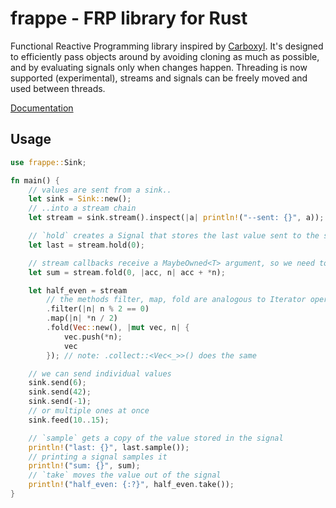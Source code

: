 # frappe - FRP library for Rust

Functional Reactive Programming library inspired by [Carboxyl](https://github.com/aepsil0n/carboxyl).
It's designed to efficiently pass objects around by avoiding cloning as much as possible, and by
evaluating signals only when changes happen. Threading is now supported (experimental), streams and
signals can be freely moved and used between threads.

[Documentation](https://docs.rs/frappe)

## Usage

```Rust
use frappe::Sink;

fn main() {
    // values are sent from a sink..
    let sink = Sink::new();
    // ..into a stream chain
    let stream = sink.stream().inspect(|a| println!("--sent: {}", a));

    // `hold` creates a Signal that stores the last value sent to the stream
    let last = stream.hold(0);

    // stream callbacks receive a MaybeOwned<T> argument, so we need to deref the value
    let sum = stream.fold(0, |acc, n| acc + *n);

    let half_even = stream
        // the methods filter, map, fold are analogous to Iterator operations
        .filter(|n| n % 2 == 0)
        .map(|n| *n / 2)
        .fold(Vec::new(), |mut vec, n| {
            vec.push(*n);
            vec
        }); // note: .collect::<Vec<_>>() does the same

    // we can send individual values
    sink.send(6);
    sink.send(42);
    sink.send(-1);
    // or multiple ones at once
    sink.feed(10..15);

    // `sample` gets a copy of the value stored in the signal
    println!("last: {}", last.sample());
    // printing a signal samples it
    println!("sum: {}", sum);
    // `take` moves the value out of the signal
    println!("half_even: {:?}", half_even.take());
}
```
